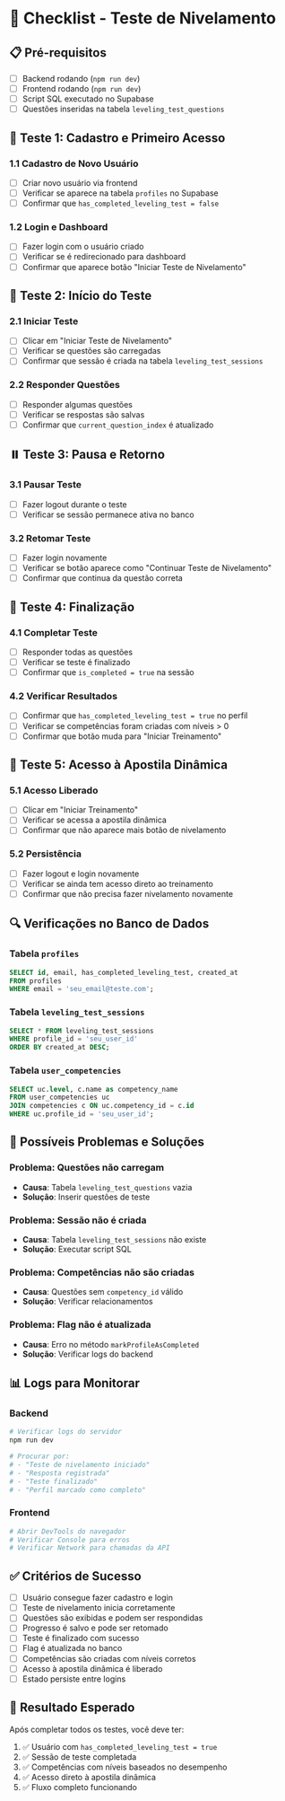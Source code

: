 # 🧪 Checklist - Teste de Nivelamento

## 📋 Pré-requisitos
- [ ] Backend rodando (`npm run dev`)
- [ ] Frontend rodando (`npm run dev`)
- [ ] Script SQL executado no Supabase
- [ ] Questões inseridas na tabela `leveling_test_questions`

## 🔄 Teste 1: Cadastro e Primeiro Acesso

### 1.1 Cadastro de Novo Usuário
- [ ] Criar novo usuário via frontend
- [ ] Verificar se aparece na tabela `profiles` no Supabase
- [ ] Confirmar que `has_completed_leveling_test = false`

### 1.2 Login e Dashboard
- [ ] Fazer login com o usuário criado
- [ ] Verificar se é redirecionado para dashboard
- [ ] Confirmar que aparece botão "Iniciar Teste de Nivelamento"

## 🎯 Teste 2: Início do Teste

### 2.1 Iniciar Teste
- [ ] Clicar em "Iniciar Teste de Nivelamento"
- [ ] Verificar se questões são carregadas
- [ ] Confirmar que sessão é criada na tabela `leveling_test_sessions`

### 2.2 Responder Questões
- [ ] Responder algumas questões
- [ ] Verificar se respostas são salvas
- [ ] Confirmar que `current_question_index` é atualizado

## ⏸️ Teste 3: Pausa e Retorno

### 3.1 Pausar Teste
- [ ] Fazer logout durante o teste
- [ ] Verificar se sessão permanece ativa no banco

### 3.2 Retomar Teste
- [ ] Fazer login novamente
- [ ] Verificar se botão aparece como "Continuar Teste de Nivelamento"
- [ ] Confirmar que continua da questão correta

## 🏁 Teste 4: Finalização

### 4.1 Completar Teste
- [ ] Responder todas as questões
- [ ] Verificar se teste é finalizado
- [ ] Confirmar que `is_completed = true` na sessão

### 4.2 Verificar Resultados
- [ ] Confirmar que `has_completed_leveling_test = true` no perfil
- [ ] Verificar se competências foram criadas com níveis > 0
- [ ] Confirmar que botão muda para "Iniciar Treinamento"

## 🚀 Teste 5: Acesso à Apostila Dinâmica

### 5.1 Acesso Liberado
- [ ] Clicar em "Iniciar Treinamento"
- [ ] Verificar se acessa a apostila dinâmica
- [ ] Confirmar que não aparece mais botão de nivelamento

### 5.2 Persistência
- [ ] Fazer logout e login novamente
- [ ] Verificar se ainda tem acesso direto ao treinamento
- [ ] Confirmar que não precisa fazer nivelamento novamente

## 🔍 Verificações no Banco de Dados

### Tabela `profiles`
```sql
SELECT id, email, has_completed_leveling_test, created_at 
FROM profiles 
WHERE email = 'seu_email@teste.com';
```

### Tabela `leveling_test_sessions`
```sql
SELECT * FROM leveling_test_sessions 
WHERE profile_id = 'seu_user_id' 
ORDER BY created_at DESC;
```

### Tabela `user_competencies`
```sql
SELECT uc.level, c.name as competency_name
FROM user_competencies uc
JOIN competencies c ON uc.competency_id = c.id
WHERE uc.profile_id = 'seu_user_id';
```

## 🐛 Possíveis Problemas e Soluções

### Problema: Questões não carregam
- **Causa**: Tabela `leveling_test_questions` vazia
- **Solução**: Inserir questões de teste

### Problema: Sessão não é criada
- **Causa**: Tabela `leveling_test_sessions` não existe
- **Solução**: Executar script SQL

### Problema: Competências não são criadas
- **Causa**: Questões sem `competency_id` válido
- **Solução**: Verificar relacionamentos

### Problema: Flag não é atualizada
- **Causa**: Erro no método `markProfileAsCompleted`
- **Solução**: Verificar logs do backend

## 📊 Logs para Monitorar

### Backend
```bash
# Verificar logs do servidor
npm run dev

# Procurar por:
# - "Teste de nivelamento iniciado"
# - "Resposta registrada"
# - "Teste finalizado"
# - "Perfil marcado como completo"
```

### Frontend
```bash
# Abrir DevTools do navegador
# Verificar Console para erros
# Verificar Network para chamadas da API
```

## ✅ Critérios de Sucesso

- [ ] Usuário consegue fazer cadastro e login
- [ ] Teste de nivelamento inicia corretamente
- [ ] Questões são exibidas e podem ser respondidas
- [ ] Progresso é salvo e pode ser retomado
- [ ] Teste é finalizado com sucesso
- [ ] Flag é atualizada no banco
- [ ] Competências são criadas com níveis corretos
- [ ] Acesso à apostila dinâmica é liberado
- [ ] Estado persiste entre logins

## 🎯 Resultado Esperado

Após completar todos os testes, você deve ter:
1. ✅ Usuário com `has_completed_leveling_test = true`
2. ✅ Sessão de teste completada
3. ✅ Competências com níveis baseados no desempenho
4. ✅ Acesso direto à apostila dinâmica
5. ✅ Fluxo completo funcionando
